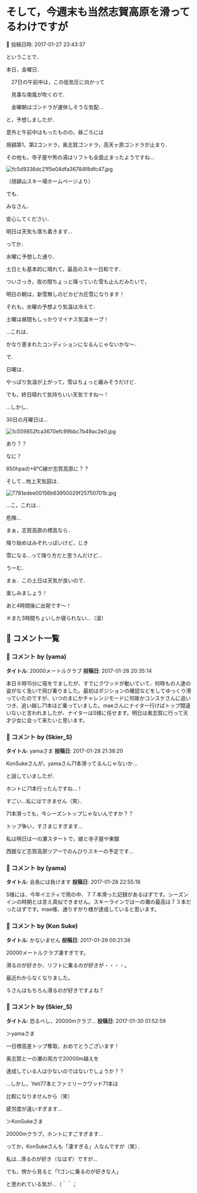 # そして，今週末も当然志賀高原を滑ってるわけですが

📅 投稿日時: 2017-01-27 23:43:37

ということで．


本日，金曜日．





　27日の午前中は，この低気圧に向かって


　見事な南風が吹くので．


　金曜朝はゴンドラが運休しそうな気配…





と，予想しましたが．


意外と午前中はもったものの，昼ごろには


焼額第1，第2ゴンドラ，奥志賀ゴンドラ，高天ヶ原ゴンドラが止まり．


その他も，寺子屋や熊の湯はリフトも全面止まったようですね…




![fc5d9336dc21f5e04dfa36784f8dfc47.jpg](images/fc5d9336dc21f5e04dfa36784f8dfc47.jpg)




（焼額山スキー場ホームページより）





でも．


みなさん．


安心してください．


明日は天気も落ち着きます…





ってか．


水曜に予想した通り．


土日とも基本的に晴れて，最高のスキー日和です．





ついさっき，夜の間ちょっと降っていた雪も止んだみたいで，


明日の朝は，新雪無しのピカピカ圧雪になります！


それも，水曜の予想より気温は冷えて．


土曜は昼間もしっかりマイナス気温キープ！


…これは．


かなり恵まれたコンディションになるんじゃないかな～．





で．


日曜は．


やっぱり気温が上がって，雪はちょっと緩みそうだけど．


でも，終日晴れて気持ちいい天気ですね～！





…しかし．


30日の月曜日は…




![1c559852fca3670efc99bbc7b49ac2e0.jpg](images/1c559852fca3670efc99bbc7b49ac2e0.jpg)




あり？？


なに？


850hpaの+6℃線が志賀高原に？？


そして…地上天気図は．




![7781edee00156b63950029f25750701b.jpg](images/7781edee00156b63950029f25750701b.jpg)




…こ，これは…


危険…





まぁ，志賀高原の標高なら．


降り始めはみぞれっぽいけど，じき


雪になる…って降り方だと思うんだけど…


うーむ．





まぁ．この土日は天気が良いので．


楽しみましょう！





あと4時間後に出発です～！


＃また3時間ちょいしか寝られない…（涙）

## 💬 コメント一覧

### 💬 コメント by (yama)
**タイトル**: 20000メートルクラブ
**投稿日**: 2017-01-28 20:35:14

本日８時15分に宿をでましたが、すでにクワッドが動いていて、何時もの人達の姿がなく急いで飛び乗りました。最初はポジションの確認などをしてゆっくり滑っていたのですが、いつのまにかチャレンジモードに何故かコンスケさんに追いつき、追い越し71本ほど乗っていました。maeさんにナイター行けばトップ間違いないと言われましたが、ナイターはS様に任せます。明日は奥志賀に行って天才少女に会って来たいと思います。

### 💬 コメント by (Skier_S)
**タイトル**: yamaさま
**投稿日**: 2017-01-28 21:38:20

KonSukeさんが，yamaさん71本滑ってるんじゃないか…

と話していましたが．

ホントに71本行ったんですね…！

すごい…私にはできません（笑）．

71本滑っても，今シーズントップじゃないんですか？？

トップ争い，すさまじすぎます…



私は明日は一の瀬スタートで，娘と寺子屋や東舘

西舘など志賀高原ツアーでのんびりスキーの予定です…

### 💬 コメント by (yama)
**タイトル**: 会長には負けます
**投稿日**: 2017-01-28 22:55:18

S様には、今年イエティで雨の中、７７本滑った記録があるはずです。シーズンインの時期とは言え真似できません。スキーラインでは一の瀬の最高は７３本だったはずです。mae様、通りすがり様が達成していると思います。

### 💬 コメント by (Kon Suke)
**タイトル**: かないません
**投稿日**: 2017-01-29 00:21:38

20000メートルクラブ凄すぎです。

滑るのが好きか、リフトに乗るのが好きが・・・・。

最近わからなくなりました。

Ｓさんはもちろん滑るのが好きですよね？

### 💬 コメント by (Skier_S)
**タイトル**: 恐るべし，20000mクラブ…
**投稿日**: 2017-01-30 01:52:59

＞yamaさま

一日標高差トップ奪取，おめでとうございます！

奥志賀と一の瀬の両方で20000m越えを

達成している人は少ないのではないでしょうか？？



…しかし，Yeti77本とファミリークワッド71本は

比較になりませんから（笑）

疲労度が違いすぎます…



＞KonSukeさま

20000mクラブ，ホントにすごすぎます…

ってか，KonSukeさんも「凄すぎる」人なんですが（笑）．

私は…滑るのが好き（なはず）ですが…

でも，傍から見ると「1ゴンに乗るのが好きな人」

と思われている気が…（＾＾；

